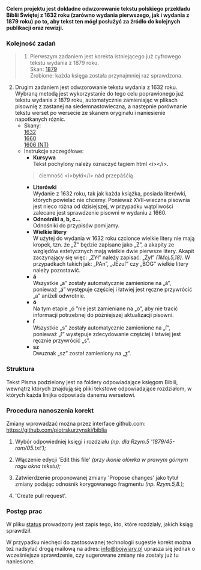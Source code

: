 **Celem projektu jest dokładne odwzorowanie tekstu polskiego
przekładu Biblii Świętej z 1632 roku (zarówno wydania pierwszego,
jak i wydania z 1879 roku) po to, aby tekst ten mógł posłużyć
za źródło do kolejnych publikacji oraz rewizji.**

### Kolejność zadań
>1. Pierwszym zadaniem jest korekta istniejącego już
cyfrowego tekstu wydania z 1879 roku.
<br>Skan: [1879](https://archive.org/details/biblijawietatoje00wars/page/n7/mode/2up?view=theater)
<br>Zrobione: każda księga została przynajmniej raz sprawdzona.

2. Drugim zadaniem jest odwzorowanie tekstu wydania z 1632 roku.
Wybraną metodą jest wykorzystanie do tego celu poprawionego
już tekstu wydania z 1879 roku, automatycznie zamieniając w plikach
pisownię z zastanej na siedemnastowieczną, a następnie porównanie
tekstu werset po wersecie ze skanem oryginału i naniesienie napotkanych różnic.
	- Skany:
	<br>[1632](https://drive.google.com/file/d/1MLVMZMDLZgNnFCoV1l6hrlajAzMLP9-E)
	<br>[1660](https://books.google.pl/books?id=FSZfAAAAcAAJ&dq=pismo%20%C5%9Bwi%C4%99te%201660&hl=pl&pg=RA2-PA256#v=onepage&q&f=false)
	<br>[1606 (NT)](https://books.google.pl/books?id=2LyL-PvjFksC&printsec=frontcover&hl=pl&source=gbs_ge_summary_r&cad=0#v=onepage&q&f=false)
	- Instrukcje szczegółowe:
		- **Kursywa**
		<br>Tekst pochylony należy oznaczyć tagiem html &lt;i&gt;&lt;/i&gt;.
		>ćiemność &lt;i&gt;<i>byłá</i>&lt;/i&gt; nád przepáśćią
 		- **Literówki**
		<br>Wydanie z 1632 roku, tak jak każda książka, posiada literówki, których powielać
		nie chcemy. Ponieważ XVII-wieczna pisownia jest nieco różna od dzisiejszej,
		w przypadku wątpliwości zalecane jest sprawdzenie pisowni w wydaniu z 1660.
		- **Odnośniki a, b, c...**
		<br>Odnośniki do przypisów pomijamy.
		- **Wielkie litery**
		<br>W użytej do wydania w 1632 roku czcionce wielkie litery nie mają kropek,
		tzn. że „Ż” będzie zapisane jako „Z”, a akapity ze względów estetycznych mają wielkie dwie
		pierwsze litery. Akapit zaczynający się więc: „ZYł” należy zapisać: „Żył” _(1Moj.5,18)._
		W przypadkach takich jak: „PAn”, „JEzuſ” czy „BÓG” wielkie litery należy pozostawić.
		- **á**
		<br>Wszystkie „a” zostały automatycznie zamienione na „á”, ponieważ „á” występuje
		częściej i łatwiej jest ręczne przywrócić „a” aniżeli odwrotnie.
		- **ó**
		<br>Na tym etapie „ó ”nie jest zamieniane na „o”, aby nie tracić informacji
		potrzebnej do późniejszej aktualizacji pisowni.
		- **ſ**
		<br>Wszystkie „s” zostały automatycznie zamienione na „ſ”, ponieważ „ſ” występuje
		zdecydowanie częściej i łatwiej jest ręcznie przywrócić „s”.
		- **sz**
		<br>Dwuznak „sz” został zamieniony na „ƺ”.

### Struktura
Tekst Pisma podzielony jest na foldery odpowiadające księgom Biblii,
wewnątrz których znajdują się pliki tekstowe odpowiadające rozdziałom,
w których każda linijka odpowiada danemu wersetowi.


### Procedura nanoszenia korekt
Zmiany wprowadzać można przez interface github.com:
https://github.com/piotrskurzynski/biblia

1. Wybór odpowiedniej księgi i rozdziału
_(np. dla Rzym.5 '1879/45-rom/05.txt');_

2. Włączenie edycji 'Edit this file'
_(przy ikonie ołówka w prawym górnym rogu okna tekstu);_

3. Zatwierdzenie proponowanej zmiany 'Propose changes'
jako tytuł zmiany podając odnośnik korygowanego fragmentu
_(np. Rzym.5,8.);_

4. 'Create pull request'.


### Postęp prac
W pliku [status](/status) prowadzony jest zapis tego,
kto, które rozdziały, jakich ksiąg sprawdził.


W przypadku niechęci do zastosowanej technologii sugestie korekt
można też nadsyłać drogą mailową na adres: info@bojwiary.pl
uprasza się jednak o wcześniejsze sprawdzenie, czy sugerowane
zmiany nie zostały już tu naniesione.
